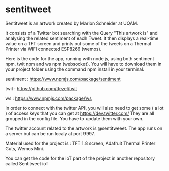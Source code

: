 # sentitweet

Sentitweet is an artwork created by Marion Schneider at UQAM.

It consists of a Twitter bot searching with the Query "This artwork is" and analysing the related sentiment of each Tweet. It then displays a real-time value on a TFT screen and prints out some of the tweets on a Thermal Printer via WIFI connected ESP8266 (wemos).

Here is the code for the app, running with node.js, using both sentiment npm, twit npm and ws npm (websocket). 
You will have to download them in your project folder using the command npm install in your terminal.

sentiment : https://www.npmjs.com/package/sentiment

twit : https://github.com/ttezel/twit

ws : https://www.npmjs.com/package/ws

In order to connect with the twitter API, you will also need to get some ( a lot ) of access keys that you can get at https://dev.twitter.com/ They are all grouped in the config file. You have to update them with your own.

The twitter account related to the artwork is @sentitweeet.
The app runs on a server but can be run localy at port 9997.

Material used for the project is : TFT 1.8 screen, 
                                   Adafruit Thermal Printer Guts,
                                   Wemos Mini.
                                   
You can get the code for the ioT part of the project in another repository called Sentitweet ioT
              
